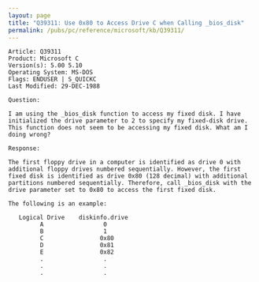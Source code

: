 ```yaml
---
layout: page
title: "Q39311: Use 0x80 to Access Drive C when Calling _bios_disk"
permalink: /pubs/pc/reference/microsoft/kb/Q39311/
---
```


	Article: Q39311
	Product: Microsoft C
	Version(s): 5.00 5.10
	Operating System: MS-DOS
	Flags: ENDUSER | S_QUICKC
	Last Modified: 29-DEC-1988
	
	Question:
	
	I am using the _bios_disk function to access my fixed disk. I have
	initialized the drive parameter to 2 to specify my fixed-disk drive.
	This function does not seem to be accessing my fixed disk. What am I
	doing wrong?
	
	Response:
	
	The first floppy drive in a computer is identified as drive 0 with
	additional floppy drives numbered sequentially. However, the first
	fixed disk is identified as drive 0x80 (128 decimal) with additional
	partitions numbered sequentially. Therefore, call _bios_disk with the
	drive parameter set to 0x80 to access the first fixed disk.
	
	The following is an example:
	
	   Logical Drive    diskinfo.drive
	         A                 0
	         B                 1
	         C                0x80
	         D                0x81
	         E                0x82
	         .                 .
	         .                 .
	         .                 .
